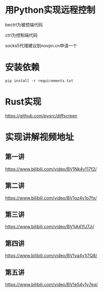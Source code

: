 # 用Python实现远程控制

bectrl为被控端代码

ctrl为控制端代码

socks5代理建议到novpn.cn申请一个

# 安装依赖

`pip install -r requirements.txt`

# Rust实现

https://github.com/pysrc/diffscreen

# 实现讲解视频地址

## 第一讲

https://www.bilibili.com/video/BV1Nk4y117f2/

## 第二讲

https://www.bilibili.com/video/BV1oz4y1o7fx/

## 第三讲

https://www.bilibili.com/video/BV1jA411J7Jj/

## 第四讲
https://www.bilibili.com/video/BV1va4y1j7Q8/

## 第五讲

https://www.bilibili.com/video/BV1e54y1y7eq/
